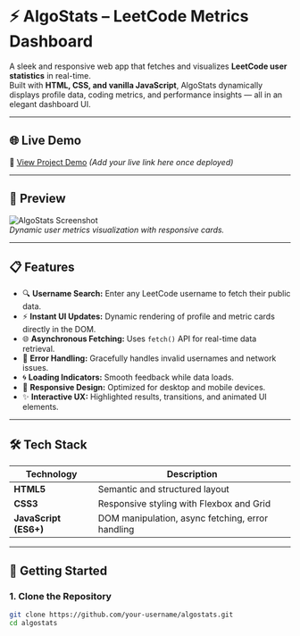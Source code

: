 # ⚡ AlgoStats – LeetCode Metrics Dashboard

A sleek and responsive web app that fetches and visualizes **LeetCode user statistics** in real-time.  
Built with **HTML, CSS, and vanilla JavaScript**, AlgoStats dynamically displays profile data, coding metrics, and performance insights — all in an elegant dashboard UI.

---

## 🌐 Live Demo  
🔗 [View Project Demo](#) *(Add your live link here once deployed)*

---

## 📸 Preview
![AlgoStats Screenshot](./assets/preview.png)  
*Dynamic user metrics visualization with responsive cards.*

---

## 📋 Features

- 🔍 **Username Search:** Enter any LeetCode username to fetch their public data.
- ⚡ **Instant UI Updates:** Dynamic rendering of profile and metric cards directly in the DOM.
- 🌐 **Asynchronous Fetching:** Uses `fetch()` API for real-time data retrieval.
- 🧩 **Error Handling:** Gracefully handles invalid usernames and network issues.
- 🌀 **Loading Indicators:** Smooth feedback while data loads.
- 📱 **Responsive Design:** Optimized for desktop and mobile devices.
- ✨ **Interactive UX:** Highlighted results, transitions, and animated UI elements.

---

## 🛠️ Tech Stack

| Technology | Description |
|-------------|-------------|
| **HTML5** | Semantic and structured layout |
| **CSS3** | Responsive styling with Flexbox and Grid |
| **JavaScript (ES6+)** | DOM manipulation, async fetching, error handling |

---

## 🚀 Getting Started

### 1. Clone the Repository
```bash
git clone https://github.com/your-username/algostats.git
cd algostats
